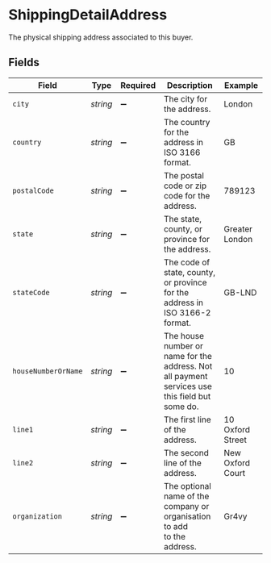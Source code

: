 # ShippingDetailAddress

The physical shipping address associated to this buyer.


## Fields

| Field                                                                                          | Type                                                                                           | Required                                                                                       | Description                                                                                    | Example                                                                                        |
| ---------------------------------------------------------------------------------------------- | ---------------------------------------------------------------------------------------------- | ---------------------------------------------------------------------------------------------- | ---------------------------------------------------------------------------------------------- | ---------------------------------------------------------------------------------------------- |
| `city`                                                                                         | *string*                                                                                       | :heavy_minus_sign:                                                                             | The city for the address.                                                                      | London                                                                                         |
| `country`                                                                                      | *string*                                                                                       | :heavy_minus_sign:                                                                             | The country for the address in ISO 3166 format.                                                | GB                                                                                             |
| `postalCode`                                                                                   | *string*                                                                                       | :heavy_minus_sign:                                                                             | The postal code or zip code for the address.                                                   | 789123                                                                                         |
| `state`                                                                                        | *string*                                                                                       | :heavy_minus_sign:                                                                             | The state, county, or province for the address.                                                | Greater London                                                                                 |
| `stateCode`                                                                                    | *string*                                                                                       | :heavy_minus_sign:                                                                             | The code of state, county, or province for the address in<br/>ISO 3166-2 format.               | GB-LND                                                                                         |
| `houseNumberOrName`                                                                            | *string*                                                                                       | :heavy_minus_sign:                                                                             | The house number or name for the address. Not all payment<br/>services use this field but some do. | 10                                                                                             |
| `line1`                                                                                        | *string*                                                                                       | :heavy_minus_sign:                                                                             | The first line of the address.                                                                 | 10 Oxford Street                                                                               |
| `line2`                                                                                        | *string*                                                                                       | :heavy_minus_sign:                                                                             | The second line of the address.                                                                | New Oxford Court                                                                               |
| `organization`                                                                                 | *string*                                                                                       | :heavy_minus_sign:                                                                             | The optional name of the company or organisation to add<br/>to the address.                    | Gr4vy                                                                                          |